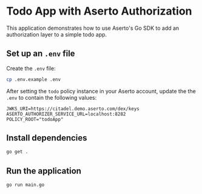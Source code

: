 # Todo App with Aserto Authorization

This application demonstrates how to use Aserto's Go SDK to add an authorization layer to a simple todo app.

## Set up an `.env` file
Create the `.env` file:

```bash
cp .env.example .env
```

After setting the `todo` policy instance in your Aserto account, update the the `.env` to contain the following values:

```
JWKS_URI=https://citadel.demo.aserto.com/dex/keys
ASERTO_AUTHORIZER_SERVICE_URL=localhost:8282
POLICY_ROOT="todoApp"
```

## Install dependencies

```bash
go get .
```

## Run the application

```bash
go run main.go
```
